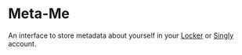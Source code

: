 Meta-Me
=======

An interface to store metadata about yourself in your [Locker](http://github.com/LockerProject/Locker) or [Singly](http://singly.com/) account.
